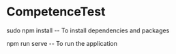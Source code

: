 # CompetenceTest

sudo npm install -- To install dependencies and packages

npm run serve -- To run the application
